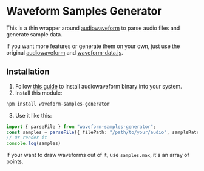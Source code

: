 # Waveform Samples Generator

This is a thin wrapper around [audiowaveform](https://github.com/bbc/audiowaveform) to parse audio files and generate sample data.

If you want more features or generate them on your own, just use the original [audiowaveform](https://github.com/bbc/audiowaveform) and [waveform-data.js](https://github.com/bbc/waveform-data.js).

## Installation

1. Follow [this guide](https://github.com/bbc/audiowaveform#installation) to install audiowaveform binary into your system.
2. Install this module:

  ```bash
  npm install waveform-samples-generator
  ```

3. Use it like this:

  ```typescript
  import { parseFile } from "waveform-samples-generator";
  const samples = parseFile({ filePath: "/path/to/your/audio", sampleRate: 10 });
  // Or render it
  console.log(samples)
  ```

  If your want to draw waveforms out of it, use `samples.max`, it's an array of points.
